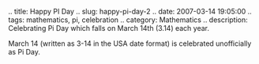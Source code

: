 .. title: Happy PI Day
.. slug: happy-pi-day-2
.. date: 2007-03-14 19:05:00
.. tags: mathematics, pi, celebration
.. category: Mathematics
.. description: Celebrating Pi Day which falls on March 14th (3.14) each year.

March 14 (written as 3-14 in the USA date format) is celebrated unofficially as Pi Day.
